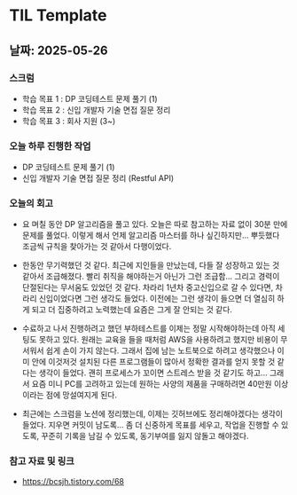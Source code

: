 # TIL Template

## 날짜: 2025-05-26

### 스크럼
- 학습 목표 1 : DP 코딩테스트 문제 풀기 (1)
- 학습 목표 2 : 신입 개발자 기술 면접 질문 정리
- 학습 목표 3 : 회사 지원 (3~)

### 오늘 하루 진행한 작업
- DP 코딩테스트 문제 풀기 (1)
- 신입 개발자 기술 면접 질문 정리 (Restful API)

### 오늘의 회고
- 요 며칠 동안 DP 알고리즘을 풀고 있다. 오늘은 따로 참고하는 자료 없이 30분 만에 문제를 풀었다. 이렇게 해서 언제 알고리즘 마스터를 하나 싶긴하지만... 뿌듯했다 조금씩 규칙을 찾아가는 것 같아서 다행이었다.

- 한동안 무기력했던 것 같다. 최근에 지인들을 만났는데, 다들 잘 성장하고 있는 것 같아서 조급해졌다. 빨리 취직을 해야하는거 아닌가 그런 조급함... 그리고 경력이 단절된다는 무서움도 있었던 것 같다. 차라리 1년차 중고신입으로 갈 수 있다면, 차라리 신입이었다면 그런 생각도 들었다. 이전에는 그런 생각이 들으면 더 열심히 하게 되고 더 집중하려고 노력했는데 요즘은 그게 잘 안되는 것 같다.

- 수료하고 나서 진행하려고 했던 부하테스트를 이제는 정말 시작해야하는데 아직 세팅도 못하고 있다. 원래는 교육을 들을 때처럼 AWS을 사용하려고 했지만 비용이 무서워서 쉽게 손이 가지 않는다. 그래서 집에 남는 노트북으로 하려고 생각했으나 이미 안에 이것저것 설치된 다른 프로그램들이 많아서 정확한 결과를 얻지 못할 것 같다는 생각이 들었다. 괜히 프로세스가 꼬이면 스트레스 받을 것 같기도 하고... 그래서 요즘 미니 PC를 고려하고 있는데 원하는 사양의 제품을 구매하려면 40만원 이상이라는 점에 망설여지게 된다.

- 최근에는 스크럼을 노션에 정리했는데, 이제는 깃허브에도 정리해야겠다는 생각이 들었다. 지우면 커밋이 남도록... 좀 더 신중하게 목표를 세우고, 작업을 진행할 수 있도록, 꾸준히 기록을 남길 수 있도록, 동기부여를 잃지 않돌고 해야겠다.

### 참고 자료 및 링크
- https://bcsjh.tistory.com/68
